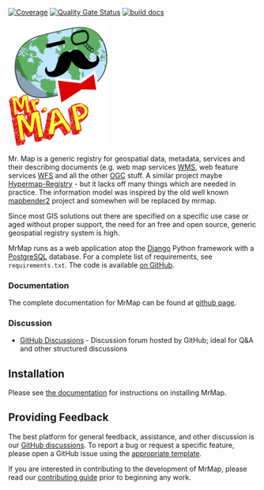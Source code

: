 [![Coverage](https://sonarcloud.io/api/project_badges/measure?project=mrmap-community_backend&metric=coverage)](https://sonarcloud.io/dashboard?id=mrmap-community_backend)
[![Quality Gate Status](https://sonarcloud.io/api/project_badges/measure?project=mrmap-community_backend&metric=alert_status)](https://sonarcloud.io/dashboard?id=mrmap-community_backend)
[![build docs](https://readthedocs.org/projects/mrmap/badge/?version=master)](https://mrmap.rtfd.io/en/master/)

<img src="https://github.com/mrmap-community/mrmap/blob/890d63933de3adf45dfb5cfafc1f4d538d2df624/docs/source/images/mr_map.png" width="200">

Mr. Map is a generic registry for geospatial data, metadata, services and their describing documents (e.g. web map services [WMS](https://www.opengeospatial.org/standards/wms), web feature services [WFS](https://www.opengeospatial.org/standards/wfs) and all the other [OGC](http://www.opengeospatial.org/) stuff. A similar project maybe [Hypermap-Registry](http://cga-harvard.github.io/Hypermap-Registry/) - but it lacks off many things which are needed in practice. The information model was inspired by the old well known [mapbender2](https://github.com/mrmap-community/Mapbender2.8) project and somewhen will be replaced by mrmap.

Since most GIS solutions out there are specified on a specific use case or aged without proper support, the need for an free and open source, generic geospatial registry system is high.

MrMap runs as a web application atop the [Django](https://www.djangoproject.com/)
Python framework with a [PostgreSQL](https://www.postgresql.org/) database. For a
complete list of requirements, see `requirements.txt`. The code is available [on GitHub](https://github.com/mrmap-community/mrmap).


### Documentation

The complete documentation for MrMap can be found at [github page](https://mrmap-community.github.io/mrmap/master). 

### Discussion

* [GitHub Discussions](https://github.com/mrmap-community/mrmap/discussions) - Discussion forum hosted by GitHub; ideal for Q&A and other structured discussions


## Installation

Please see [the documentation](https://mrmap.readthedocs.io/en/master/) for
instructions on installing MrMap.

## Providing Feedback

The best platform for general feedback, assistance, and other discussion is our
[GitHub discussions](https://github.com/mrmap-community/mrmap/discussions).
To report a bug or request a specific feature, please open a GitHub issue using
the [appropriate template](https://github.com/mrmap-community/mrmap/issues/new/choose).

If you are interested in contributing to the development of MrMap, please read
our [contributing guide](CONTRIBUTING.md) prior to beginning any work.
